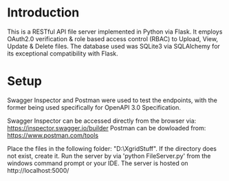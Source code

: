 # Introduction
This is a RESTful API file server implemented in Python via Flask. 
It employs OAuth2.0 verification & role based access control (RBAC) to Upload, View, Update & Delete files.
The database used was SQLite3 via SQLAlchemy for its exceptional compatibility with Flask.

# Setup
Swagger Inspector and Postman were used to test the endpoints, with the former being used specifically for OpenAPI 3.0 Specification.

Swagger Inspector can be accessed directly from the browser via: https://inspector.swagger.io/builder
Postman can be dowloaded from: https://www.postman.com/tools

Place the files in the following folder: "D:\XgridStuff". If the directory does not exist, create it.
Run the server by via 'python FileServer.py' from the windows command prompt or your IDE.
The server is hosted on http://localhost:5000/
